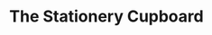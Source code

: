 ---
title: "The Stationery Cupboard"
url: /bingley/the-stationery-cupboard/
shop: office supplies
---